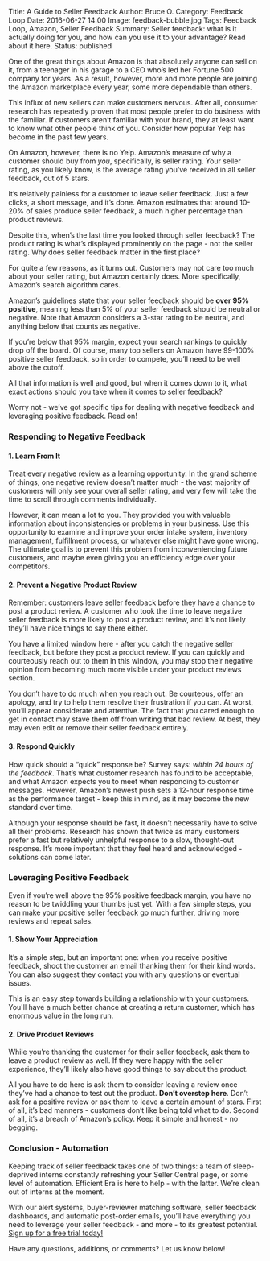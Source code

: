 Title: A Guide to Seller Feedback
Author: Bruce O.
Category: Feedback Loop
Date: 2016-06-27 14:00
Image: feedback-bubble.jpg
Tags: Feedback Loop, Amazon, Seller Feedback
Summary: Seller feedback: what is it actually doing for you, and how can you use it to your advantage? Read about it here.
Status: published

One of the great things about Amazon is that absolutely anyone can sell on it, from a teenager in his garage to a CEO who’s led her Fortune 500 company for years. As a result, however, more and more people are joining the Amazon marketplace every year, some more dependable than others. 

This influx of new sellers can make customers nervous. After all, consumer research has repeatedly proven that most people prefer to do business with the familiar. If customers aren’t familiar with your brand, they at least want to know what other people think of you. Consider how popular Yelp has become in the past few years.

On Amazon, however, there is no Yelp. Amazon’s measure of why a customer should buy from *you*, specifically, is seller rating. Your seller rating, as you likely know, is the average rating you’ve received in all seller feedback, out of 5 stars.

It’s relatively painless for a customer to leave seller feedback. Just a few clicks, a short message, and it’s done. Amazon estimates that around 10-20% of sales produce seller feedback, a much higher percentage than product reviews.

Despite this, when’s the last time you looked through seller feedback? The product rating is what’s displayed prominently on the page - not the seller rating. Why does seller feedback matter in the first place? 

For quite a few reasons, as it turns out. Customers may not care too much about your seller rating, but Amazon certainly does. More specifically, Amazon’s search algorithm cares.

Amazon’s guidelines state that your seller feedback should be **over 95% positive**, meaning less than 5% of your seller feedback should be neutral or negative. Note that Amazon considers a 3-star rating to be neutral, and anything below that counts as negative. 

If you’re below that 95% margin, expect your search rankings to quickly drop off the board. Of course, many top sellers on Amazon have 99-100% positive seller feedback, so in order to compete, you’ll need to be well above the cutoff. 

All that information is well and good, but when it comes down to it, what exact actions should you take when it comes to seller feedback? 

Worry not - we’ve got specific tips for dealing with negative feedback and leveraging positive feedback. Read on!

### Responding to Negative Feedback

#### 1. Learn From It

Treat every negative review as a learning opportunity. In the grand scheme of things, one negative review doesn’t matter much - the vast majority of customers will only see your overall seller rating, and very few will take the time to scroll through comments individually. 

However, it can mean a lot to you. They provided you with valuable information about inconsistencies or problems in your business. Use this opportunity to examine and improve your order intake system, inventory management, fulfillment process, or whatever else might have gone wrong. The ultimate goal is to prevent this problem from inconveniencing future customers, and maybe even giving you an efficiency edge over your competitors. 

#### 2. Prevent a Negative Product Review

Remember: customers leave seller feedback before they have a chance to post a product review. A customer who took the time to leave negative seller feedback is more likely to post a product review, and it’s not likely they’ll have nice things to say there either.

You have a limited window here - after you catch the negative seller feedback, but before they post a product review. If you can quickly and courteously reach out to them in this window, you may stop their negative opinion from becoming much more visible under your product reviews section. 

You don’t have to do much when you reach out. Be courteous, offer an apology, and try to help them resolve their frustration if you can. At worst, you’ll appear considerate and attentive. The fact that you cared enough to get in contact may stave them off from writing that bad review. At best, they may even edit or remove their seller feedback entirely. 

#### 3. Respond Quickly

How quick should a “quick” response be? Survey says: *within 24 hours of the feedback*. That’s what customer research has found to be acceptable, and what Amazon expects you to meet when responding to customer messages. However, Amazon’s newest push sets a 12-hour response time as the performance target - keep this in mind, as it may become the new standard over time.

Although your response should be fast, it doesn’t necessarily have to solve all their problems. Research has shown that twice as many customers prefer a fast but relatively unhelpful response to a slow, thought-out response. It’s more important that they feel heard and acknowledged - solutions can come later. 

### Leveraging Positive Feedback

Even if you’re well above the 95% positive feedback margin, you have no reason to be twiddling your thumbs just yet. With a few simple steps, you can make your positive seller feedback go much further, driving more reviews and repeat sales. 

#### 1. Show Your Appreciation

It’s a simple step, but an important one: when you receive positive feedback, shoot the customer an email thanking them for their kind words. You can also suggest they contact you with any questions or eventual issues. 

This is an easy step towards building a relationship with your customers. You'll have a much better chance at creating a return customer, which has enormous value in the long run.

#### 2. Drive Product Reviews

While you’re thanking the customer for their seller feedback, ask them to leave a product review as well. If they were happy with the seller experience, they’ll likely also have good things to say about the product. 

All you have to do here is ask them to consider leaving a review once they’ve had a chance to test out the product. **Don’t overstep here**. Don’t ask for a positive review or ask them to leave a certain amount of stars. First of all, it’s bad manners - customers don’t like being told what to do. Second of all, it’s a breach of Amazon’s policy. Keep it simple and honest - no begging.

### Conclusion - Automation

Keeping track of seller feedback takes one of two things: a team of sleep-deprived interns constantly refreshing your Seller Central page, or some level of automation. Efficient Era is here to help - with the latter. We’re clean out of interns at the moment. 

With our alert systems, buyer-reviewer matching software, seller feedback dashboards, and automatic post-order emails, you’ll have everything you need to leverage your seller feedback - and more - to its greatest potential. [Sign up for a free trial today!](https://app.efficientera.com/register/?)

Have any questions, additions, or comments? Let us know below!
